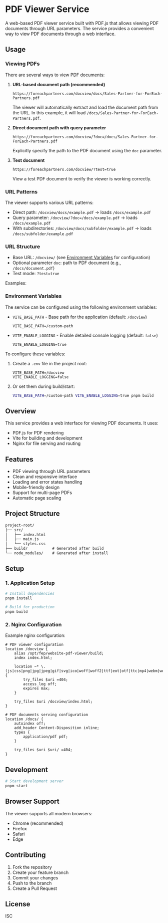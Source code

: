 # PDF Viewer Service

A web-based PDF viewer service built with PDF.js that allows viewing PDF documents through URL parameters. The service provides a convenient way to view PDF documents through a web interface.

## Usage

### Viewing PDFs

There are several ways to view PDF documents:

1. **URL-based document path (recommended)**
   ```
   https://foreachpartners.com/docview/docs/Sales-Partner-for-ForEach-Partners.pdf
   ```
   The viewer will automatically extract and load the document path from the URL. In this example, it will load `/docs/Sales-Partner-for-ForEach-Partners.pdf`.

2. **Direct document path with query parameter**
   ```
   https://foreachpartners.com/docview/?doc=/docs/Sales-Partner-for-ForEach-Partners.pdf
   ```
   Explicitly specify the path to the PDF document using the `doc` parameter.

3. **Test document**
   ```
   https://foreachpartners.com/docview/?test=true
   ```
   View a test PDF document to verify the viewer is working correctly.

### URL Patterns

The viewer supports various URL patterns:
- Direct path: `/docview/docs/example.pdf` → loads `/docs/example.pdf`
- Query parameter: `/docview/?doc=/docs/example.pdf` → loads `/docs/example.pdf`
- With subdirectories: `/docview/docs/subfolder/example.pdf` → loads `/docs/subfolder/example.pdf`

### URL Structure

- Base URL: `/docview/` (see [Environment Variables](#environment-variables) for configuration)
- Optional parameter `doc`: path to PDF document (e.g., `/docs/document.pdf`)
- Test mode: `?test=true`

Examples:

### Environment Variables

The service can be configured using the following environment variables:

- `VITE_BASE_PATH` - Base path for the application (default: `/docview`)
  ```
  VITE_BASE_PATH=/custom-path
  ```

- `VITE_ENABLE_LOGGING` - Enable detailed console logging (default: `false`)
  ```
  VITE_ENABLE_LOGGING=true
  ```

To configure these variables:

1. Create a `.env` file in the project root:
   ```
   VITE_BASE_PATH=/docview
   VITE_ENABLE_LOGGING=false
   ```

2. Or set them during build/start:
   ```bash
   VITE_BASE_PATH=/custom-path VITE_ENABLE_LOGGING=true pnpm build
   ```

## Overview

This service provides a web interface for viewing PDF documents. It uses:

- PDF.js for PDF rendering
- Vite for building and development
- Nginx for file serving and routing

## Features

- PDF viewing through URL parameters
- Clean and responsive interface
- Loading and error states handling
- Mobile-friendly design
- Support for multi-page PDFs
- Automatic page scaling

## Project Structure

```txt
project-root/
├── src/
│   ├── index.html
│   ├── main.js
│   └── styles.css
├── build/           # Generated after build
└── node_modules/    # Generated after install
```

## Setup

### 1. Application Setup

```bash
# Install dependencies
pnpm install

# Build for production
pnpm build
```

### 2. Nginx Configuration

Example nginx configuration:

```nginx
# PDF viewer configuration
location /docview {
    alias /opt/fep/website-pdf-viewer/build;
    index index.html;

    location ~* \.(js|css|png|jpg|jpeg|gif|svg|ico|woff|woff2|ttf|eot|otf|ttc|mp4|webm|webp|ogg|json)$ {
        try_files $uri =404;
        access_log off;
        expires max;
    }

    try_files $uri /docview/index.html;
}

# PDF documents serving configuration
location /docs/ {
    autoindex off;
    add_header Content-Disposition inline;
    types {
        application/pdf pdf;
    }

    try_files $uri $uri/ =404;
}
```

## Development

```bash
# Start development server
pnpm start
```

## Browser Support

The viewer supports all modern browsers:

- Chrome (recommended)
- Firefox
- Safari
- Edge

## Contributing

1. Fork the repository
2. Create your feature branch
3. Commit your changes
4. Push to the branch
5. Create a Pull Request

## License

ISC